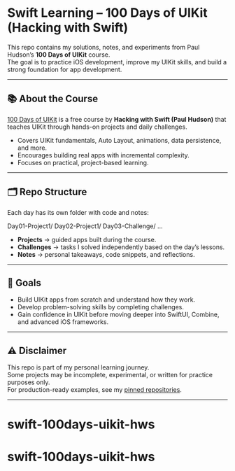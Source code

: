 # Swift Learning – 100 Days of UIKit (Hacking with Swift)

This repo contains my solutions, notes, and experiments from Paul Hudson’s **100 Days of UIKit** course.  
The goal is to practice iOS development, improve my UIKit skills, and build a strong foundation for app development.

---

## 📚 About the Course
[100 Days of UIKit](https://www.hackingwithswift.com/100) is a free course by **Hacking with Swift (Paul Hudson)** that teaches UIKit through hands-on projects and daily challenges.

- Covers UIKit fundamentals, Auto Layout, animations, data persistence, and more.
- Encourages building real apps with incremental complexity.
- Focuses on practical, project-based learning.

---

## 🗂️ Repo Structure
Each day has its own folder with code and notes:

Day01-Project1/
Day02-Project1/
Day03-Challenge/
…

- **Projects** → guided apps built during the course.  
- **Challenges** → tasks I solved independently based on the day’s lessons.  
- **Notes** → personal takeaways, code snippets, and reflections.  

---

## 🚀 Goals
- Build UIKit apps from scratch and understand how they work.  
- Develop problem-solving skills by completing challenges.  
- Gain confidence in UIKit before moving deeper into SwiftUI, Combine, and advanced iOS frameworks.  

---

## ⚠️ Disclaimer
This repo is part of my personal learning journey.  
Some projects may be incomplete, experimental, or written for practice purposes only.  
For production-ready examples, see my [pinned repositories](https://github.com/MigalejoLejo).  

---
# swift-100days-uikit-hws
# swift-100days-uikit-hws
